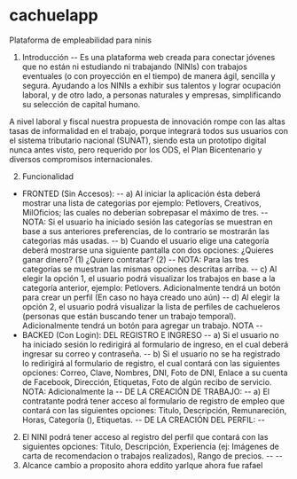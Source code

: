 # cachuelapp
Plataforma de empleabilidad para ninis

1) Introducción
--
Es una plataforma web creada para conectar jóvenes que no están ni estudiando ni trabajando (NINIs) con trabajos eventuales (o con proyección en el tiempo) de manera ágil, sencilla y segura. Ayudando a los NINIs a exhibir sus talentos y lograr ocupación laboral, y de otro lado, a personas naturales y empresas, simplificando su selección de capital humano.

A nivel laboral y fiscal nuestra propuesta de innovación rompe con las altas tasas de informalidad en el trabajo, porque integrará todos sus usuarios con el sistema tributario nacional (SUNAT), siendo esta un prototipo digital nunca antes visto, pero requerido por los ODS, el Plan Bicentenario y diversos compromisos internacionales.

2) Funcionalidad

- FRONTED (Sin Accesos):
--
a) Al iniciar la aplicación ésta deberá mostrar una lista de categorias por ejemplo: Petlovers, Creativos, MilOficios; las cuales no deberían sobrepasar el máximo de tres.
--
NOTA: Si el usuario ha iniciado sesión las categorías se muestran en base a sus anteriores preferencias, de lo contrario se mostrarán las categorias más usadas.
--
b) Cuando el usuario elige una categoría deberá mostrarse una siguiente pantalla con dos opciones: ¿Quieres ganar dinero? (1) ¿Quiero contratar? (2)
--
NOTA: Para las tres categorías se muestran las mismas opciones descritas arriba.
--
c) Al elegir la opción 1, el usuario podrá visualizar los trabajos en base a la categoría anterior, ejemplo: Petlovers. Adicionalmente tendrá un botón para crear un perfil (En caso no haya creado uno aún)
--
d) Al elegir la opción 2, el usuario podrá visualizar la lista de perfiles de cachueleros (personas que están buscando tener un trabajo temporal). Adicionalmente tendrá un botón para agregar un trabajo.
NOTA
--
- BACKED (Con Login):
DEL REGISTRO E INGRESO
--
a) Si el usuario no ha iniciado sesión lo redirigirá al formulario de ingreso, en el cual deberá ingresar su correo y contraseña.
--
b) Si el usuario no se ha registrado lo redirigirá al formulario de registro, el cual contará con las siguientes opciones: Correo, Clave, Nombres, DNI, Foto de DNI, Enlace a su cuenta de Facebook, Dirección, Etiquetas, Foto de algún recibo de servicio.
NOTA: Adicionalmente la
--
DE LA CREACIÓN DE TRABAJO:
--
a) El contratante podrá tener acceso al formulario de registro de empleo que contará con las siguientes opciones: Titulo, Descripción, Remunareción, Horas, Categoría (), Etiquetas.
--
DE LA CREACIÓN DEL PERFIL:
--
2) El NINI podrá tener acceso al registro del perfil que contará con las siguientes opciones: Titulo, Descripción, Experiencia (ej: Imágenes de carta de recomendacion o trabajos realizados), Rango de precios.
--
--
3) Alcance 
cambio a proposito ahora eddito yarlque ahora fue rafael





